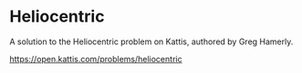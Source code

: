 # Heliocentric
A solution to the Heliocentric problem on Kattis, authored by Greg Hamerly.

https://open.kattis.com/problems/heliocentric
